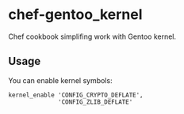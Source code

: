 # chef-gentoo_kernel

Chef cookbook simplifing work with Gentoo kernel.

## Usage

You can enable kernel symbols:

```
kernel_enable 'CONFIG_CRYPTO_DEFLATE',
              'CONFIG_ZLIB_DEFLATE'
```
